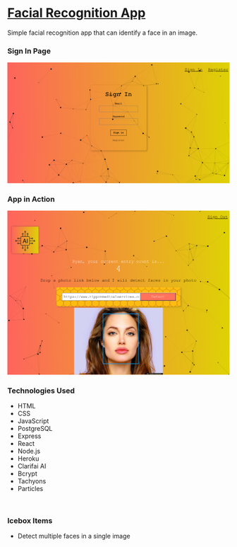 

# **[Facial Recognition App](https://facial-recognition-app-be4c84d39dbc.herokuapp.com/)**


Simple facial recognition app that can identify a face in an image.

### **Sign In Page**

<img src = 'img/facial-rec-sign-in.png' alt = 'sign in'>

### **App in Action**

<img src = 'img/facial-rec-detection.png' alt = 'detect face'>

<br>

### **Technologies Used**

- HTML
- CSS
- JavaScript
- PostgreSQL
- Express
- React
- Node.js
- Heroku
- Clarifai AI
- Bcrypt
- Tachyons 
- Particles

<br>

### **Icebox Items**

- Detect multiple faces in a single image

